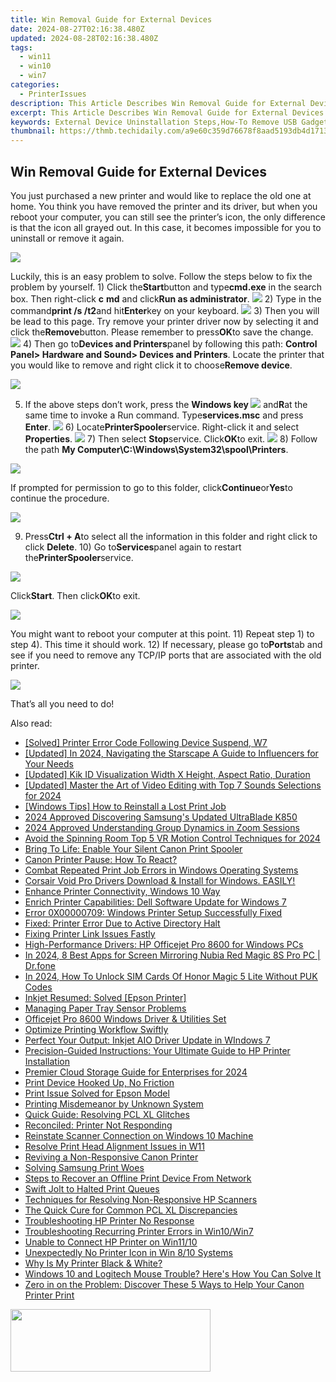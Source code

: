 ```yaml
---
title: Win Removal Guide for External Devices
date: 2024-08-27T02:16:38.480Z
updated: 2024-08-28T02:16:38.480Z
tags:
  - win11
  - win10
  - win7
categories:
  - PrinterIssues
description: This Article Describes Win Removal Guide for External Devices
excerpt: This Article Describes Win Removal Guide for External Devices
keywords: External Device Uninstallation Steps,How-To Remove USB Gadgets,Guide to Disconnecting Peripheral Hardware,Externally Connected Device Removal Tutorial,Step-by-Step Guide for Eliminating Extra Devices,Safely Uninstall External Connectivity Tools,Best Practices for Deleting Wired Accessories
thumbnail: https://thmb.techidaily.com/a9e60c359d76678f8aad5193db4d1713b6255faff22e113abbe3abedfe2cc94d.jpeg
---
```


## Win Removal Guide for External Devices

You just purchased a new printer and would like to replace the old one at home. You think you have removed the printer and its driver, but when you reboot your computer, you can still see the printer’s icon, the only difference is that the icon all grayed out. In this case, it becomes impossible for you to uninstall or remove it again.

![](https://images.drivereasy.com/wp-content/uploads/2016/08/printer-grey-out.png)

Luckily, this is an easy problem to solve. Follow the steps below to fix the problem by yourself. 1) Click the**Start**button and type**cmd.exe** in the search box. Then right-click **c** **md** and click**Run as administrator**. ![](https://images.drivereasy.com/wp-content/uploads/2016/08/run-ad-administrator.jpg) 2) Type in the command**print /s /t2**and hit**Enter**key on your keyboard. ![](https://images.drivereasy.com/wp-content/uploads/2016/08/printui-s-t2.png) 3) Then you will be lead to this page. Try remove your printer driver now by selecting it and click the**Remove**button. Please remember to press**OK**to save the change. ![](https://images.drivereasy.com/wp-content/uploads/2016/08/remove-printer.jpg) 4) Then go to**Devices and Printers**panel by following this path: **Control Panel> Hardware and Sound> Devices and Printers**. Locate the printer that you would like to remove and right click it to choose**Remove device**.

![](https://images.drivereasy.com/wp-content/uploads/2016/08/remove-device.jpg)

5) If the above steps don’t work, press the   **Windows key ![](https://images.drivereasy.com/wp-content/uploads/2016/08/windows-key.png)** and**R**at the same time to invoke a Run command. Type**services.msc** and press **Enter**. ![](https://images.drivereasy.com/wp-content/uploads/2016/08/services-msc-in-run.png) 6) Locate**PrinterSpooler**service. Right-click it and select **Properties**. ![](https://images.drivereasy.com/wp-content/uploads/2016/08/printerspooler-service.jpg) 7) Then select **Stop**service. Click**OK**to exit. ![](https://images.drivereasy.com/wp-content/uploads/2016/08/stop-printer-service.png) 8) Follow the path **My Computer\\C:\\Windows\\System32\\spool\\Printers**.

![](https://images.drivereasy.com/wp-content/uploads/2016/08/printer-folder-600x281.jpg)

If prompted for permission to go to this folder, click**Continue**or**Yes**to continue the procedure.

![](https://images.drivereasy.com/wp-content/uploads/2016/08/img_57b4334888efa.png)

9) Press**Ctrl + A**to select all the information in this folder and right click to click **Delete**. 10) Go to**Services**panel again to restart the**PrinterSpooler**service.

![](https://images.drivereasy.com/wp-content/uploads/2016/08/printer-service-restart.jpg)

Click**Start**. Then click**OK**to exit.

![](https://images.drivereasy.com/wp-content/uploads/2016/08/restart-services-printer.png)

You might want to reboot your computer at this point. 11) Repeat step 1) to step 4). This time it should work. 12) If necessary, please go to**Ports**tab and see if you need to remove any TCP/IP ports that are associated with the old printer.

![](https://images.drivereasy.com/wp-content/uploads/2016/08/remove-port.jpg)

That’s all you need to do!

<ins class="adsbygoogle"
     style="display:block"
     data-ad-format="autorelaxed"
     data-ad-client="ca-pub-7571918770474297"
     data-ad-slot="1223367746"></ins>



<ins class="adsbygoogle"
     style="display:block"
     data-ad-client="ca-pub-7571918770474297"
     data-ad-slot="8358498916"
     data-ad-format="auto"
     data-full-width-responsive="true"></ins>





<span class="atpl-alsoreadstyle">Also read:</span>
<div><ul>
<li><a href="https://printer-issues.techidaily.com/solved-printer-error-code-following-device-suspend-w7/"><u>[Solved] Printer Error Code Following Device Suspend, W7</u></a></li>
<li><a href="https://instagram-clips.techidaily.com/updated-in-2024-navigating-the-starscape-a-guide-to-influencers-for-your-needs/"><u>[Updated] In 2024, Navigating the Starscape  A Guide to Influencers for Your Needs</u></a></li>
<li><a href="https://facebook-video-recording.techidaily.com/updated-kik-id-visualization-width-x-height-aspect-ratio-duration/"><u>[Updated] Kik ID Visualization  Width X Height, Aspect Ratio, Duration</u></a></li>
<li><a href="https://youtube-web.techidaily.com/ed-master-the-art-of-video-editing-with-top-7-sounds-selections-for-2024/"><u>[Updated] Master the Art of Video Editing with Top 7 Sounds Selections for 2024</u></a></li>
<li><a href="https://printer-issues.techidaily.com/windows-tips-how-to-reinstall-a-lost-print-job/"><u>[Windows Tips] How to Reinstall a Lost Print Job</u></a></li>
<li><a href="https://fox-links.techidaily.com/2024-approved-discovering-samsungs-updated-ultrablade-k850/"><u>2024 Approved  Discovering Samsung's Updated UltraBlade K850</u></a></li>
<li><a href="https://screen-mirroring-recording.techidaily.com/2024-approved-understanding-group-dynamics-in-zoom-sessions/"><u>2024 Approved  Understanding Group Dynamics in Zoom Sessions</u></a></li>
<li><a href="https://extra-hints.techidaily.com/avoid-the-spinning-room-top-5-vr-motion-control-techniques-for-2024/"><u>Avoid the Spinning Room  Top 5 VR Motion Control Techniques for 2024</u></a></li>
<li><a href="https://printer-issues.techidaily.com/bring-to-life-enable-your-silent-canon-print-spooler/"><u>Bring To Life: Enable Your Silent Canon Print Spooler</u></a></li>
<li><a href="https://printer-issues.techidaily.com/canon-printer-pause-how-to-react/"><u>Canon Printer Pause: How To React?</u></a></li>
<li><a href="https://printer-issues.techidaily.com/combat-repeated-print-job-errors-in-windows-operating-systems/"><u>Combat Repeated Print Job Errors in Windows Operating Systems</u></a></li>
<li><a href="https://hardware-help.techidaily.com/corsair-void-pro-drivers-download-and-install-for-windows-easily/"><u>Corsair Void Pro Drivers Download & Install for Windows. EASILY!</u></a></li>
<li><a href="https://printer-issues.techidaily.com/enhance-printer-connectivity-windows-10-way/"><u>Enhance Printer Connectivity, Windows 10 Way</u></a></li>
<li><a href="https://printer-issues.techidaily.com/enrich-printer-capabilities-dell-software-update-for-windows-7/"><u>Enrich Printer Capabilities: Dell Software Update for Windows 7</u></a></li>
<li><a href="https://printer-issues.techidaily.com/error-0x00000709-windows-printer-setup-successfully-fixed/"><u>Error 0X00000709: Windows Printer Setup Successfully Fixed</u></a></li>
<li><a href="https://printer-issues.techidaily.com/fixed-printer-error-due-to-active-directory-halt/"><u>Fixed: Printer Error Due to Active Directory Halt</u></a></li>
<li><a href="https://printer-issues.techidaily.com/fixing-printer-link-issues-fastly/"><u>Fixing Printer Link Issues Fastly</u></a></li>
<li><a href="https://printer-issues.techidaily.com/high-performance-drivers-hp-officejet-pro-8600-for-windows-pcs/"><u>High-Performance Drivers: HP Officejet Pro 8600 for Windows PCs</u></a></li>
<li><a href="https://screen-mirror.techidaily.com/in-2024-8-best-apps-for-screen-mirroring-nubia-red-magic-8s-pro-pc-drfone-by-drfone-android/"><u>In 2024, 8 Best Apps for Screen Mirroring Nubia Red Magic 8S Pro PC | Dr.fone</u></a></li>
<li><a href="https://sim-unlock.techidaily.com/in-2024-how-to-unlock-sim-cards-of-honor-magic-5-lite-without-puk-codes-by-drfone-android/"><u>In 2024, How To Unlock SIM Cards Of Honor Magic 5 Lite Without PUK Codes</u></a></li>
<li><a href="https://printer-issues.techidaily.com/inkjet-resumed-solved-epson-printer/"><u>Inkjet Resumed: Solved [Epson Printer]</u></a></li>
<li><a href="https://printer-issues.techidaily.com/managing-paper-tray-sensor-problems/"><u>Managing Paper Tray Sensor Problems</u></a></li>
<li><a href="https://printer-issues.techidaily.com/officejet-pro-8600-windows-driver-and-utilities-set/"><u>Officejet Pro 8600 Windows Driver & Utilities Set</u></a></li>
<li><a href="https://printer-issues.techidaily.com/optimize-printing-workflow-swiftly/"><u>Optimize Printing Workflow Swiftly</u></a></li>
<li><a href="https://printer-issues.techidaily.com/perfect-your-output-inkjet-aio-driver-update-in-windows-7/"><u>Perfect Your Output: Inkjet AIO Driver Update in WIndows 7</u></a></li>
<li><a href="https://printer-issues.techidaily.com/precision-guided-instructions-your-ultimate-guide-to-hp-printer-installation/"><u>Precision-Guided Instructions: Your Ultimate Guide to HP Printer Installation</u></a></li>
<li><a href="https://extra-support.techidaily.com/premier-cloud-storage-guide-for-enterprises-for-2024/"><u>Premier Cloud Storage Guide for Enterprises for 2024</u></a></li>
<li><a href="https://printer-issues.techidaily.com/print-device-hooked-up-no-friction/"><u>Print Device Hooked Up, No Friction</u></a></li>
<li><a href="https://printer-issues.techidaily.com/print-issue-solved-for-epson-model/"><u>Print Issue Solved for Epson Model</u></a></li>
<li><a href="https://printer-issues.techidaily.com/printing-misdemeanor-by-unknown-system/"><u>Printing Misdemeanor by Unknown System</u></a></li>
<li><a href="https://printer-issues.techidaily.com/quick-guide-resolving-pcl-xl-glitches/"><u>Quick Guide: Resolving PCL XL Glitches</u></a></li>
<li><a href="https://printer-issues.techidaily.com/reconciled-printer-not-responding/"><u>Reconciled: Printer Not Responding</u></a></li>
<li><a href="https://printer-issues.techidaily.com/reinstate-scanner-connection-on-windows-10-machine/"><u>Reinstate Scanner Connection on Windows 10 Machine</u></a></li>
<li><a href="https://printer-issues.techidaily.com/resolve-print-head-alignment-issues-in-w11/"><u>Resolve Print Head Alignment Issues in W11</u></a></li>
<li><a href="https://printer-issues.techidaily.com/reviving-a-non-responsive-canon-printer/"><u>Reviving a Non-Responsive Canon Printer</u></a></li>
<li><a href="https://printer-issues.techidaily.com/solving-samsung-print-woes/"><u>Solving Samsung Print Woes</u></a></li>
<li><a href="https://printer-issues.techidaily.com/steps-to-recover-an-offline-print-device-from-network/"><u>Steps to Recover an Offline Print Device From Network</u></a></li>
<li><a href="https://printer-issues.techidaily.com/swift-jolt-to-halted-print-queues/"><u>Swift Jolt to Halted Print Queues</u></a></li>
<li><a href="https://printer-issues.techidaily.com/techniques-for-resolving-non-responsive-hp-scanners/"><u>Techniques for Resolving Non-Responsive HP Scanners</u></a></li>
<li><a href="https://printer-issues.techidaily.com/the-quick-cure-for-common-pcl-xl-discrepancies/"><u>The Quick Cure for Common PCL XL Discrepancies</u></a></li>
<li><a href="https://printer-issues.techidaily.com/troubleshooting-hp-printer-no-response/"><u>Troubleshooting HP Printer No Response</u></a></li>
<li><a href="https://printer-issues.techidaily.com/troubleshooting-recurring-printer-errors-in-win10win7/"><u>Troubleshooting Recurring Printer Errors in Win10/Win7</u></a></li>
<li><a href="https://printer-issues.techidaily.com/unable-to-connect-hp-printer-on-win1110/"><u>Unable to Connect HP Printer on Win11/10</u></a></li>
<li><a href="https://printer-issues.techidaily.com/unexpectedly-no-printer-icon-in-win-810-systems/"><u>Unexpectedly No Printer Icon in Win 8/10 Systems</u></a></li>
<li><a href="https://printer-issues.techidaily.com/why-is-my-printer-black-and-white/"><u>Why Is My Printer Black & White?</u></a></li>
<li><a href="https://techno-recovery.techidaily.com/1723808135348-windows-10-and-logitech-mouse-trouble-heres-how-you-can-solve-it/"><u>Windows 10 and Logitech Mouse Trouble? Here's How You Can Solve It</u></a></li>
<li><a href="https://printer-issues.techidaily.com/zero-in-on-the-problem-discover-these-5-ways-to-help-your-canon-printer-print/"><u>Zero in on the Problem: Discover These 5 Ways to Help Your Canon Printer Print</u></a></li>
</ul></div>

<!-- affiliate ads begin -->
<a href="https://proteahair.pxf.io/c/5597632/1983634/23621" target="_top" id="1983634"><img src="//a.impactradius-go.com/display-ad/23621-1983634" border="0" alt="" width="320" height="100"/></a><img height="0" width="0" src="https://imp.pxf.io/i/5597632/1983634/23621" style="position:absolute;visibility:hidden;" border="0" />
<!-- affiliate ads end -->